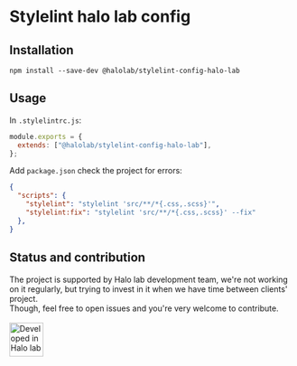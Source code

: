 # Stylelint halo lab config

## Installation
```
npm install --save-dev @halolab/stylelint-config-halo-lab
```

## Usage
In ```.stylelintrc.js```:
```js
module.exports = {
  extends: ["@halolab/stylelint-config-halo-lab"],
};
```

Add ```package.json``` сheck the project for errors: 
```json
{
  "scripts": {
    "stylelint": "stylelint 'src/**/*{.css,.scss}'",
    "stylelint:fix": "stylelint 'src/**/*{.css,.scss}' --fix"
  },
}
```

## Status and contribution
The project is supported by Halo lab development team, we're not working on it regularly, but trying to invest in it when we have time between clients' project. <br />
Though, feel free to open issues and you're very welcome to contribute. 
 <br />
  <br />
<a href="https://www.halo-lab.com/?utm_source=github-brifinator-3000">
    <img src="http://api.halo-lab.com/wp-content/uploads/dev_halo.svg" alt="Developed in Halo lab" height="60">
</a>
